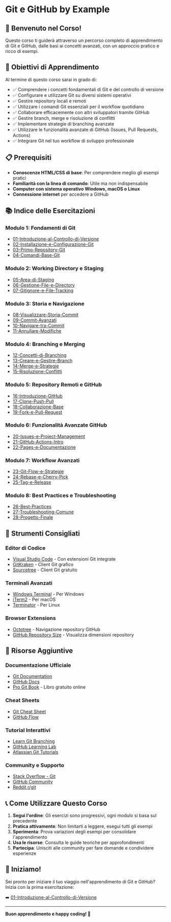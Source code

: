 # Git e GitHub by Example

## 👋 Benvenuto nel Corso!

Questo corso ti guiderà attraverso un percorso completo di apprendimento di Git e GitHub, dalle basi ai concetti avanzati, con un approccio pratico e ricco di esempi.

## 🎯 Obiettivi di Apprendimento

Al termine di questo corso sarai in grado di:

- ✅ Comprendere i concetti fondamentali di Git e del controllo di versione
- ✅ Configurare e utilizzare Git su diversi sistemi operativi
- ✅ Gestire repository locali e remoti
- ✅ Utilizzare i comandi Git essenziali per il workflow quotidiano
- ✅ Collaborare efficacemente con altri sviluppatori tramite GitHub
- ✅ Gestire branch, merge e risoluzione di conflitti
- ✅ Implementare strategie di branching avanzate
- ✅ Utilizzare le funzionalità avanzate di GitHub (Issues, Pull Requests, Actions)
- ✅ Integrare Git nel tuo workflow di sviluppo professionale

## 📋 Prerequisiti

- **Conoscenze HTML/CSS di base**: Per comprendere meglio gli esempi pratici
- **Familiarità con la linea di comando**: Utile ma non indispensabile
- **Computer con sistema operativo Windows, macOS o Linux**
- **Connessione internet** per accedere a GitHub

## 📚 Indice delle Esercitazioni

### Modulo 1: Fondamenti di Git
- [01-Introduzione-al-Controllo-di-Versione](./01-Introduzione-al-Controllo-di-Versione/README.md)
- [02-Installazione-e-Configurazione-Git](./02-Installazione-e-Configurazione-Git/README.md)
- [03-Primo-Repository-Git](./03-Primo-Repository-Git/README.md)
- [04-Comandi-Base-Git](./04-Comandi-Base-Git/README.md)

### Modulo 2: Working Directory e Staging
- [05-Area-di-Staging](./05-Area-di-Staging/README.md)
- [06-Gestione-File-e-Directory](./06-Gestione-File-e-Directory/README.md)
- [07-Gitignore-e-File-Tracking](./07-Gitignore-e-File-Tracking/README.md)

### Modulo 3: Storia e Navigazione
- [08-Visualizzare-Storia-Commit](./08-Visualizzare-Storia-Commit/README.md)
- [09-Commit-Avanzati](./09-Commit-Avanzati/README.md)
- [10-Navigare-tra-Commit](./10-Navigare-tra-Commit/README.md)
- [11-Annullare-Modifiche](./11-Annullare-Modifiche/README.md)

### Modulo 4: Branching e Merging
- [12-Concetti-di-Branching](./12-Concetti-di-Branching/README.md)
- [13-Creare-e-Gestire-Branch](./13-Creare-e-Gestire-Branch/README.md)
- [14-Merge-e-Strategie](./14-Merge-e-Strategie/README.md)
- [15-Risoluzione-Conflitti](./15-Risoluzione-Conflitti/README.md)

### Modulo 5: Repository Remoti e GitHub
- [16-Introduzione-GitHub](./16-Introduzione-GitHub/README.md)
- [17-Clone-Push-Pull](./17-Clone-Push-Pull/README.md)
- [18-Collaborazione-Base](./18-Collaborazione-Base/README.md)
- [19-Fork-e-Pull-Request](./19-Fork-e-Pull-Request/README.md)

### Modulo 6: Funzionalità Avanzate GitHub
- [20-Issues-e-Project-Management](./20-Issues-e-Project-Management/README.md)
- [21-GitHub-Actions-Intro](./21-GitHub-Actions-Intro/README.md)
- [22-Pages-e-Documentazione](./22-Pages-e-Documentazione/README.md)

### Modulo 7: Workflow Avanzati
- [23-Git-Flow-e-Strategie](./23-Git-Flow-e-Strategie/README.md)
- [24-Rebase-e-Cherry-Pick](./24-Rebase-e-Cherry-Pick/README.md)
- [25-Tag-e-Release](./25-Tag-e-Release/README.md)

### Modulo 8: Best Practices e Troubleshooting
- [26-Best-Practices](./26-Best-Practices/README.md)
- [27-Troubleshooting-Comune](./27-Troubleshooting-Comune/README.md)
- [28-Progetto-Finale](./28-Progetto-Finale/README.md)

## 🔧 Strumenti Consigliati

### Editor di Codice
- [Visual Studio Code](https://code.visualstudio.com/) - Con estensioni Git integrate
- [GitKraken](https://www.gitkraken.com/) - Client Git grafico
- [Sourcetree](https://www.sourcetreeapp.com/) - Client Git gratuito

### Terminali Avanzati
- [Windows Terminal](https://github.com/microsoft/terminal) - Per Windows
- [iTerm2](https://iterm2.com/) - Per macOS
- [Terminator](https://gnometerminator.blogspot.com/) - Per Linux

### Browser Extensions
- [Octotree](https://www.octotree.io/) - Navigazione repository GitHub
- [GitHub Repository Size](https://github.com/harshjv/github-repo-size) - Visualizza dimensioni repository

## 📖 Risorse Aggiuntive

### Documentazione Ufficiale
- [Git Documentation](https://git-scm.com/doc)
- [GitHub Docs](https://docs.github.com/)
- [Pro Git Book](https://git-scm.com/book) - Libro gratuito online

### Cheat Sheets
- [Git Cheat Sheet](https://education.github.com/git-cheat-sheet-education.pdf)
- [GitHub Flow](https://guides.github.com/introduction/flow/)

### Tutorial Interattivi
- [Learn Git Branching](https://learngitbranching.js.org/)
- [GitHub Learning Lab](https://lab.github.com/)
- [Atlassian Git Tutorials](https://www.atlassian.com/git/tutorials)

### Community e Supporto
- [Stack Overflow - Git](https://stackoverflow.com/questions/tagged/git)
- [GitHub Community](https://github.community/)
- [Reddit r/git](https://www.reddit.com/r/git/)

## 📞 Come Utilizzare Questo Corso

1. **Segui l'ordine**: Gli esercizi sono progressivi, ogni modulo si basa sul precedente
2. **Pratica attivamente**: Non limitarti a leggere, esegui tutti gli esempi
3. **Sperimenta**: Prova variazioni degli esempi per consolidare l'apprendimento
4. **Usa le risorse**: Consulta le guide teoriche per approfondimenti
5. **Partecipa**: Unisciti alle community per fare domande e condividere esperienze

## 🎉 Iniziamo!

Sei pronto per iniziare il tuo viaggio nell'apprendimento di Git e GitHub? Inizia con la prima esercitazione:

➡️ [01-Introduzione-al-Controllo-di-Versione](./01-Introduzione-al-Controllo-di-Versione/)

---

**Buon apprendimento e happy coding! 🚀**
